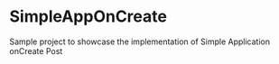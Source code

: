 # SimpleAppOnCreate
Sample project to showcase the implementation of Simple Application onCreate Post
